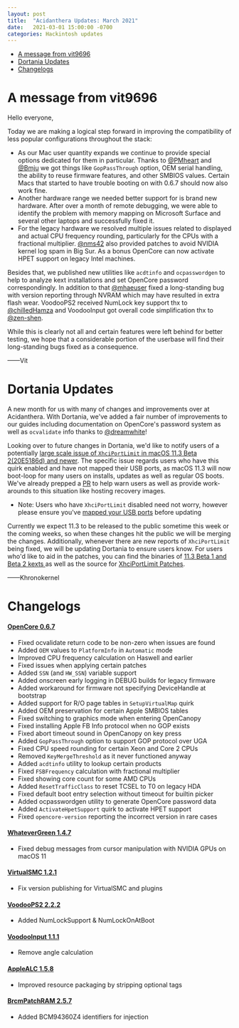 ```yaml
---
layout: post
title:  "Acidanthera Updates: March 2021"
date:   2021-03-01 15:00:00 -0700
categories: Hackintosh updates
---
```


* [A message from vit9696](#a-message-from-vit9696)
* [Dortania Updates](#dortania-updates)
* [Changelogs](#changelogs)

# A message from vit9696

Hello everyone,

Today we are making a logical step forward in improving the compatibility of less popular configurations throughout the stack:

* As our Mac user quantity expands we continue to provide special options dedicated for them in particular. Thanks to [@PMheart](https://github.com/PMheart) and [@Bmju](https://github.com/) we got things like `GopPassThrough` option, OEM serial handling, the ability to reuse firmware features, and other SMBIOS values. Certain Macs that started to have trouble booting on with 0.6.7 should now also work fine.
* Another hardware range we needed better support for is brand new hardware. After over a month of remote debugging, we were able to identify the problem with memory mapping on Microsoft Surface and several other laptops and successfully fixed it.
* For the legacy hardware we resolved multiple issues related to displayed and actual CPU frequency rounding, particularly for the CPUs with a fractional multiplier. [@nms42](https://github.com/nms42) also provided patches to avoid NVIDIA kernel log spam in Big Sur. As a bonus OpenCore can now activate HPET support on legacy Intel machines.

Besides that, we published new utilities like `acdtinfo` and `ocpasswordgen` to help to analyze kext installations and set OpenCore password correspondingly. In addition to that [@mhaeuser](https://github.com/mhaeuser) fixed a long-standing bug with version reporting through NVRAM which may have resulted in extra flash wear. VoodooPS2 received NumLock key support thx to [@chilledHamza](https://github.com/chilledHamza) and VoodooInput got overall code simplification thx to [@zen-shen](https://github.com/zen-shen).

While this is clearly not all and certain features were left behind for better testing, we hope that a considerable portion of the userbase will find their long-standing bugs fixed as a consequence.

——Vit

# Dortania Updates

A new month for us with many of changes and improvements over at Acidanthera. With Dortania, we've added a fair number of improvements to our guides including documentation on OpenCore's password system as well as `ocvalidate` info thanks to [@dreamwhite](https://github.com/dreamwhite)!

Looking over to future changes in Dortania, we'd like to notify users of a potentially [large scale issue of `XhciPortLimit` in macOS 11.3 Beta 2(20E5186d) and newer](https://github.com/acidanthera/bugtracker/issues/1514). The specific issue regards users who have this quirk enabled and have not mapped their USB ports, as macOS 11.3 will now boot-loop for many users on installs, updates as well as regular OS boots. We've already prepped a [PR](https://github.com/dortania/OpenCore-Install-Guide/pull/238/files) to help warn users as well as provide work-arounds to this situation like hosting recovery images.

* Note: Users who have `XhciPortLimit` disabled need not worry, however please ensure you've [mapped your USB ports](https://dortania.github.io/OpenCore-Post-Install/usb/) before updating

Currently we expect 11.3 to be released to the public sometime this week or the coming weeks, so when these changes hit the public we will be merging the changes. Additionally, whenever there are new reports of `XhciPortLimit` being fixed, we will be updating Dortania to ensure users know. For users who'd like to aid in the patches, you can find the binaries of [11.3 Beta 1 and Beta 2 kexts ](https://github.com/acidanthera/bugtracker/issues/1514) as well as the source for [XhciPortLimit Patches](https://github.com/acidanthera/OpenCorePkg/blob/cbd2fa3ad306c123f2acaed5d2277bacfd48917b/Library/OcAppleKernelLib/CommonPatches.c#L527-L740).

——Khronokernel

# Changelogs

#### [OpenCore 0.6.7](https://github.com/acidanthera/OpenCorePkg/releases)

- Fixed ocvalidate return code to be non-zero when issues are found
- Added `OEM` values to `PlatformInfo` in `Automatic` mode
- Improved CPU frequency calculation on Haswell and earlier
- Fixed issues when applying certain patches
- Added `SSN` (and `HW_SSN`) variable support
- Added onscreen early logging in DEBUG builds for legacy firmware
- Added workaround for firmware not specifying DeviceHandle at bootstrap
- Added support for R/O page tables in `SetupVirtualMap` quirk
- Added OEM preservation for certain Apple SMBIOS tables
- Fixed switching to graphics mode when entering OpenCanopy
- Fixed installing Apple FB Info protocol when no GOP exists
- Fixed abort timeout sound in OpenCanopy on key press
- Added `GopPassThrough` option to support GOP protocol over UGA
- Fixed CPU speed rounding for certain Xeon and Core 2 CPUs
- Removed `KeyMergeThreshold` as it never functioned anyway
- Added `acdtinfo` utility to lookup certain products
- Fixed `FSBFrequency` calculation with fractional multiplier
- Fixed showing core count for some AMD CPUs
- Added `ResetTrafficClass` to reset TCSEL to T0 on legacy HDA
- Fixed default boot entry selection without timeout for builtin picker
- Added ocpasswordgen utility to generate OpenCore password data
- Added `ActivateHpetSupport` quirk to activate HPET support
- Fixed `opencore-version` reporting the incorrect version in rare cases

#### [WhateverGreen 1.4.7](https://github.com/acidanthera/WhateverGreen/releases)

- Fixed debug messages from cursor manipulation with NVIDIA GPUs on macOS 11

#### [VirtualSMC 1.2.1](https://github.com/acidanthera/VirtualSMC/releases)

- Fix version publishing for VirtualSMC and plugins

#### [VoodooPS2 2.2.2](https://github.com/acidanthera/VoodooPS2/releases)

- Added NumLockSupport & NumLockOnAtBoot

#### [VoodooInput 1.1.1](https://github.com/acidanthera/VoodooInput/releases)

- Remove angle calculation

#### [AppleALC 1.5.8](https://github.com/acidanthera/AppleALC/releases)

- Improved resource packaging by stripping optional tags

#### [BrcmPatchRAM 2.5.7](https://github.com/acidanthera/BrcmPatchRAM/releases)

- Added BCM94360Z4 identifiers for injection

